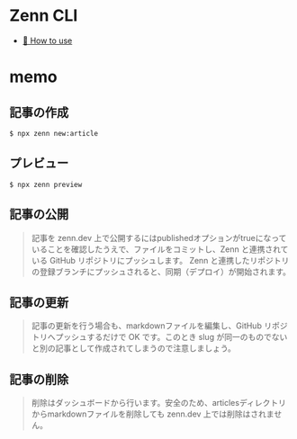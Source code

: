 # Zenn CLI

* [📘 How to use](https://zenn.dev/zenn/articles/zenn-cli-guide)

# memo

## 記事の作成
```
$ npx zenn new:article
```

## プレビュー
```
$ npx zenn preview
```

## 記事の公開
> 記事を zenn.dev 上で公開するにはpublishedオプションがtrueになっていることを確認したうえで、ファイルをコミットし、Zenn と連携されている GitHub リポジトリにプッシュします。
Zenn と連携したリポジトリの登録ブランチにプッシュされると、同期（デプロイ）が開始されます。

## 記事の更新
> 記事の更新を行う場合も、markdownファイルを編集し、GitHub リポジトリへプッシュするだけで OK です。このとき slug が同一のものでないと別の記事として作成されてしまうので注意しましょう。

## 記事の削除
> 削除はダッシュボードから行います。安全のため、articlesディレクトリからmarkdownファイルを削除しても zenn.dev 上では削除はされません。